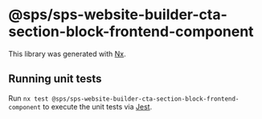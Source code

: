 # @sps/sps-website-builder-cta-section-block-frontend-component

This library was generated with [Nx](https://nx.dev).

## Running unit tests

Run `nx test @sps/sps-website-builder-cta-section-block-frontend-component` to execute the unit tests via [Jest](https://jestjs.io).

